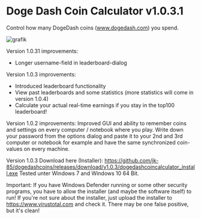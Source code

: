 # Doge Dash Coin Calculator v1.0.3.1
Control how many DogeDash coins (www.dogedash.com) you spend.

![grafik](https://user-images.githubusercontent.com/13134932/204112027-0ca99dee-02b5-4367-a621-ae69468ae4ea.png)

Version 1.0.31 improvements:
- Longer username-field in leaderboard-dialog

Version 1.0.3 improvements:
- Introduced leaderboard functionality
- View past leaderboards and some statistics (more statistics will come in version 1.0.4)
- Calculate your actual real-time earnings if you stay in the top100 leaderboard!

Version 1.0.2 improvements:
Improved GUI and ability to remember coins and settings on every computer / notebook where you play. Write down your password from the options dialog and paste it to your 2nd and 3rd computer or notebook for example and have the same synchronized coin-values on every machine.

Version 1.0.3 Download here (Installer): https://github.com/jk-85/dogedashcoins/releases/download/v1.0.3/dogedashcoincalculator_install.exe
Tested unter Windows 7 and Windows 10 64 Bit.

Important: If you have Windows Defender running or some other security programs, you have to allow the installer (and maybe the software itself) to run! If you're not sure about the installer, just upload the installer to https://www.virustotal.com and check it. There may be one false positive, but it's clean!
